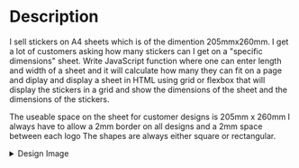 Description
===========
I sell stickers on A4 sheets which is of the dimention 205mmx260mm.
I get a lot of customers asking how many stickers can I get on a "specific dimensions" sheet.
Write JavaScript function where one can enter length and width of a sheet and it will calculate how many they can fit on a page and diplay and display a sheet in HTML using grid or flexbox that will display the stickers in a grid and show the dimensions of the sheet and the dimensions of the stickers.

The useable space on the sheet for customer designs is 205mm x 260mm I always have to allow a 2mm border on all designs and a 2mm space between each logo The shapes are always either square or rectangular.

<details>
    <summary>Design Image</summary>
    <img width="100%" height="auto" src="https://github.com/Glitchii/freelance-stuff/blob/main/skiptonlabels/Stickers-Per-sheet.jpg" alt="Design image">
</details>
